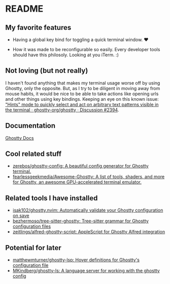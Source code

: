 # README

## My favorite features

- Having a global key bind for toggling a quick terminal window. ❤️

- How it was made to be reconfigurable so easily. Every developer tools should have this philosoly. Looking at you iTerm. :)

## Not loving (but not really)

I haven't found anything that makes my terminal usage worse off by using Ghostty, only the opposite. But, as I try to be diligent in moving away from mouse habits, it would be nice to be able to take actions like opening urls and other things using key bindings. Keeping an eye on this known issue: ["Hints" mode to quickly select and act on arbitrary text patterns visible in the terminal · ghostty-org/ghostty · Discussion #2394](https://github.com/ghostty-org/ghostty/discussions/2394).

## Documentation

[Ghostty Docs](https://ghostty.org/docs)

## Cool related stuff

- [zerebos/ghostty-config: A beautiful config generator for Ghostty terminal.](https://github.com/zerebos/ghostty-config)
- [fearlessgeekmedia/Awesome-Ghostty: A list of tools, shaders, and more for Ghostty, an awesome GPU-accelerated terminal emulator.](https://github.com/fearlessgeekmedia/Awesome-Ghostty)

## Related tools I have installed

- [isak102/ghostty.nvim: Automatically validate your Ghostty configuration on save](https://github.com/isak102/ghostty.nvim)
- [bezhermoso/tree-sitter-ghostty: Tree-sitter grammar for Ghostty configuration files](https://github.com/bezhermoso/tree-sitter-ghostty)
- [zeitlings/alfred-ghostty-script: AppleScript for Ghostty Alfred integration](https://github.com/zeitlings/alfred-ghostty-script)

## Potential for later

- [matthewmturner/ghostty-lsp: Hover definitions for Ghostty's configuration file](https://github.com/matthewmturner/ghostty-lsp)
- [MKindberg/ghostty-ls: A language server for working with the ghostty config](https://github.com/MKindberg/ghostty-ls)
